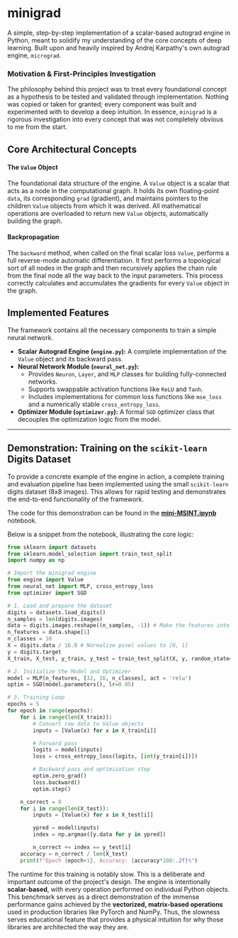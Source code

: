 # minigrad

A simple, step-by-step implementation of a scalar-based autograd engine in Python, meant to solidify my understanding of the core concepts of deep learning. Built upon and heavily inspired by Andrej Karpathy's own autograd engine, `micrograd`.

### Motivation & First-Principles Investigation


The philosophy behind this project was to treat every foundational concept as a hypothesis to be tested and validated through implementation. Nothing was copied or taken for granted; every component was built and experimented with to develop a deep intuition. In essence, `minigrad` is a rigorous investigation into every concept that was not completely obvious to me from the start.

## Core Architectural Concepts

#### The `Value` Object
The foundational data structure of the engine. A `Value` object is a scalar that acts as a node in the computational graph. It holds its own floating-point `data`, its corresponding `grad` (gradient), and maintains pointers to the children `Value` objects from which it was derived. All mathematical operations are overloaded to return new `Value` objects, automatically building the graph.

#### Backpropagation
The `backward` method, when called on the final scalar loss `Value`, performs a full reverse-mode automatic differentiation. It first performs a topological sort of all nodes in the graph and then recursively applies the chain rule from the final node all the way back to the input parameters. This process correctly calculates and accumulates the gradients for every `Value` object in the graph.

## Implemented Features

The framework contains all the necessary components to train a simple neural network.

*   **Scalar Autograd Engine (`engine.py`):** A complete implementation of the `Value` object and its backward pass.
*   **Neural Network Module (`neural_net.py`):** 
    *   Provides `Neuron`, `Layer`, and `MLP` classes for building fully-connected networks.
    *   Supports swappable activation functions like `ReLU` and `Tanh`.
    *   Includes implementations for common loss functions like `mse_loss` and a numerically stable `cross_entropy_loss`.
*   **Optimizer Module (`optimizer.py`):** A formal `SGD` optimizer class that decouples the optimization logic from the model.

---

## Demonstration: Training on the `scikit-learn` Digits Dataset

To provide a concrete example of the engine in action, a complete training and evaluation pipeline has been implemented using the small `scikit-learn` digits dataset (8x8 images). This allows for rapid testing and demonstrates the end-to-end functionality of the framework.

The code for this demonstration can be found in the [**mini-MSINT.ipynb**](./mini-MSINT.ipynb) notebook.

Below is a snippet from the notebook, illustrating the core logic:

```python
from sklearn import datasets
from sklearn.model_selection import train_test_split
import numpy as np

# Import the minigrad engine
from engine import Value
from neural_net import MLP, cross_entropy_loss
from optimizer import SGD

# 1. Load and prepare the dataset
digits = datasets.load_digits()
n_samples = len(digits.images)
data = digits.images.reshape((n_samples, -1)) # Make the features into one-dim array
n_features = data.shape[1]
n_classes = 10
X = digits.data / 16.0 # Normalize pixel values to [0, 1]
y = digits.target
X_train, X_test, y_train, y_test = train_test_split(X, y, random_state=1)

# 2. Initialize the Model and Optimizer
model = MLP(n_features, [32, 16, n_classes], act = 'relu')
optim = SGD(model.parameters(), lr=0.05)

# 3. Training Loop
epochs = 5
for epoch in range(epochs):
    for i in range(len(X_train)):
        # Convert raw data to Value objects
        inputs = [Value(x) for x in X_train[i]]

        # Forward pass
        logits = model(inputs)
        loss = cross_entropy_loss(logits, [int(y_train[i])])

        # Backward pass and optimization step
        optim.zero_grad()
        loss.backward()
        optim.step()

    n_correct = 0
    for i in range(len(X_test)):
        inputs = [Value(x) for x in X_test[i]]

        ypred = model(inputs)
        index = np.argmax([y.data for y in ypred])

        n_correct += index == y_test[i]
    accuracy = n_correct / len(X_test)
    print(f"Epoch {epoch+1}, Accuracy: {accuracy*100:.2f}%")
```
The runtime for this training is notably slow. This is a deliberate and important outcome of the project's design. The engine is intentionally **scalar-based**, with every operation performed on individual Python objects. This benchmark serves as a direct demonstration of the immense performance gains achieved by the **vectorized, matrix-based operations** used in production libraries like PyTorch and NumPy. Thus, the slowness serves educational feature that provides a physical intuition for why those libraries are architected the way they are.
  

